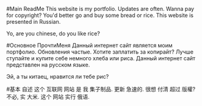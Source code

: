 #Main ReadMe
This website is my portfolio. Updates are often. 
Wanna pay for copyright? You'd better go and buy some bread or rice.
This website is presented in Russian.

Yo, are you chinese, do you like rice?

#Основное ПрочтиМеня
Данный интернет сайт является моим портфолио. Обновления частые.
Хотите заплатить за копирайт? Лучше ступайте и купите себе немного хлеба или риса.
Данный интернет сайт представлен на русском языке.

Эй, а ты китаец, нравится ли тебе рис?

#基本 自述
这个 互联网 网站 是 我 集子制品. 更新 急速的.
很想 付清 超过 版權? 不必, 实 大米.
这个 网站 实行 俄语.